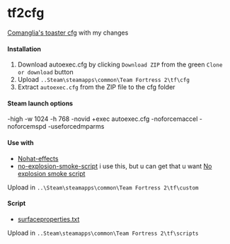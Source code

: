 # tf2cfg
[Comanglia's toaster cfg](http://www.teamfortress.tv/25328/comanglia-s-config-fps-guide) with my changes

#### Installation

1. Download autoexec.cfg by clicking `Download ZIP` from the green `Clone or download` button
2. Upload  `..Steam\steamapps\common\Team Fortress 2\tf\cfg`
3. Extract `autoexec.cfg` from the ZIP file to the cfg folder 

#### Steam launch options 
-high -w 1024 -h 768  -novid +exec autoexec.cfg -noforcemaccel -noforcemspd -useforcedmparms

#### Use with

* [Nohat-effects](https://github.com/xJeebsx/Headsfeet)
* [no-explosion-smoke-script](https://drive.google.com/file/d/0B_loCHMSRedyb1VqV3R1SnRwVHM/view) 
i use this, but u can get that u want [No explosion smoke script](http://www.teamfortress.tv/25647/no-explosion-smoke-script)

Upload in `..\Steam\steamapps\common\Team Fortress 2\tf\custom` 

#### Script

* [surfaceproperties.txt](http://drok-radnik.com/junk/surfaceproperties.txt) 

Upload in `..Steam\steamapps\common\Team Fortress 2\tf\scripts`

